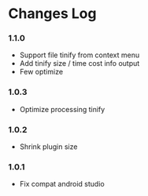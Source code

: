 Changes Log
===

### 1.1.0

- Support file tinify from context menu
- Add tinify size / time cost info output
- Few optimize

### 1.0.3

- Optimize processing tinify

### 1.0.2

- Shrink plugin size

### 1.0.1

- Fix compat android studio
